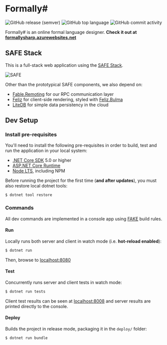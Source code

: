 # Formally#

![GitHub release (semver)](https://img.shields.io/github/v/release/baioc/FormallySharp)
![GitHub top language](https://img.shields.io/github/languages/top/baioc/FormallySharp?color=%2330b9db)
![GitHub commit activity](https://img.shields.io/github/commit-activity/m/baioc/FormallySharp?label=commits)

Formally# is an online formal language designer.
**Check it out at [formallysharp.azurewebsites.net](https://formallysharp.azurewebsites.net/)**


## SAFE Stack

This is a full-stack web application using the [SAFE Stack](https://safe-stack.github.io/docs/overview/).

![SAFE](https://www.compositional-it.com/wp-content/uploads/2019/09/safe-1.png)

Other than the prototypical SAFE components, we also depend on:
* [Fable.Remoting](https://zaid-ajaj.github.io/Fable.Remoting/) for our RPC communication layer
* [Feliz](https://zaid-ajaj.github.io/Feliz/) for client-side rendering, styled with [Feliz.Bulma](https://dzoukr.github.io/Feliz.Bulma/#/api-description)
* [LiteDB](https://www.litedb.org/) for simple data persistency in the cloud


## Dev Setup

### Install pre-requisites

You'll need to install the following pre-requisites in order to build, test and run the application in your local system:

* [.NET Core SDK](https://www.microsoft.com/net/download) 5.0 or higher
* [ASP.NET Core Runtime](https://dotnet.microsoft.com/apps/aspnet)
* [Node LTS](https://nodejs.org/en/download/), including NPM

Before running the project for the first time (**and after updates**), you must also restore local dotnet tools:

```sh
$ dotnet tool restore
```

### Commands

All dev commands are implemented in a console app using [FAKE](https://fake.build/) build rules.

#### Run

Locally runs both server and client in watch mode (i.e. **hot-reload enabled**):

```sh
$ dotnet run
```

Then, browse to [localhost:8080](http://localhost:8080)

#### Test

Concurrently runs server and client tests in watch mode:

```sh
$ dotnet run tests
```

Client test results can be seen at [localhost:8008](http://localhost:8008) and server results are printed directly to the console.

#### Deploy

Builds the project in release mode, packaging it in the `deploy/` folder:

```sh
$ dotnet run bundle
```
